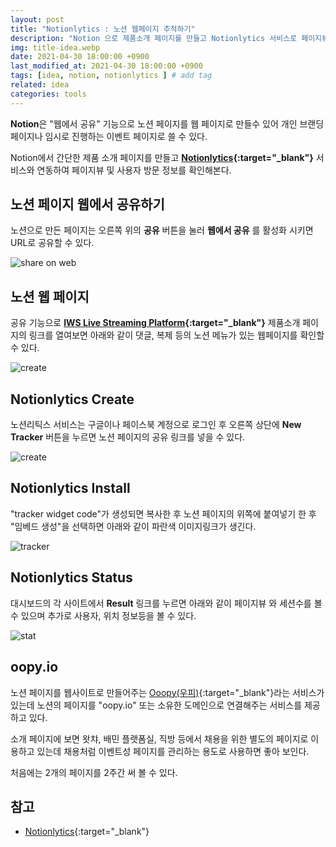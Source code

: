 ```yaml
---
layout: post
title: "Notionlytics : 노션 웹페이지 추적하기"
description: "Notion 으로 제품소개 페이지를 만들고 Notionlytics 서비스로 페이지뷰를 확인해본다."
img: title-idea.webp
date: 2021-04-30 18:00:00 +0900
last_modified_at: 2021-04-30 18:00:00 +0900
tags: [idea, notion, notionlytics ] # add tag
related: idea
categories: tools
---
```


**Notion**은 "웹에서 공유" 기능으로 노션 페이지를 웹 페이지로 만들수 있어 개인 브랜딩 페이지나 임시로 진행하는 이벤트 페이지로 쓸 수 있다. 

Notion에서 간단한 제품 소개 페이지를 만들고 **[Notionlytics](https://app.notionlytics.com){:target="_blank"}** 서비스와 연동하여 페이지뷰 및 사용자 방문 정보를 확인해본다. 
<!--more-->

## 노션 페이지 웹에서 공유하기 

노션으로 만든 페이지는 오른쪽 위의 **공유** 버튼을 눌러 **웹에서 공유** 를 활성화 시키면 URL로 공유할 수 있다. 

![share on web]({{site.baseurl}}/assets/img/m_notion_webshare_01.png)

## 노션 웹 페이지 

공유 기능으로 **[IWS Live Streaming Platform](https://www.notion.so/softroom/IWS-Live-Streaming-Platform-850f6b837c5a426ead872056dcb81565){:target="_blank"}** 제품소개 페이지의 링크를 열여보면 아래와 같이 댓글, 복제 등의 노션 메뉴가 있는 웹페이지를 확인할 수 있다. 

![create]({{site.baseurl}}/assets/img/m_notion_webpage.webp)

## Notionlytics Create

노션리틱스 서비스는 구글이나 페이스북 계정으로 로그인 후 오른쪽 상단에 **New Tracker** 버튼을 누르면 노션 페이지의 공유 링크를 넣을 수 있다. 

![create]({{site.baseurl}}/assets/img/notionlytics_create.png)

## Notionlytics Install 

"tracker widget code"가 생성되면 복사한 후 노션 페이지의 위쪽에 붙여넣기 한 후 "임베드 생성"을 선택하면 아래와 같이 파란색 이미지링크가 생긴다.

![tracker]({{site.baseurl}}/assets/img/notionlytics_image.png)

## Notionlytics Status

대시보드의 각 사이트에서 **Result** 링크를 누르면 아래와 같이 페이지뷰 와 세션수를 볼 수 있으며 추가로 사용자, 위치 정보등을 볼 수 있다. 

![stat]({{site.baseurl}}/assets/img/notionlytics_stat.png)


## oopy.io

노션 페이지를 웹사이트로 만들어주는 [Ooopy(우피)](https://www.oopy.io){:target="_blank"}라는 서비스가 있는데 노션의 페이지를 "oopy.io" 또는 소유한 도메인으로 연결해주는 서비스를 제공하고 있다. 

소개 페이지에 보면 왓챠, 배민 플랫폼실, 직방 등에서 채용을 위한 별도의 페이지로 이용하고 있는데 채용처럼 이벤트성 페이지를 관리하는 용도로 사용하면 좋아 보인다. 

처음에는 2개의 페이지를 2주간 써 볼 수 있다. 

## 참고

- [Notionlytics](https://app.notionlytics.com){:target="_blank"}